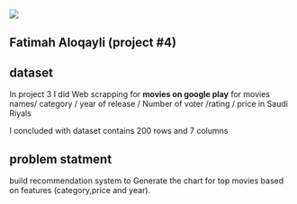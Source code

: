 # ![](https://ga-dash.s3.amazonaws.com/production/assets/logo-9f88ae6c9c3871690e33280fcf557f33.png) 

## Fatimah Aloqayli (project #4)


## dataset


In project 3 I did Web scrapping for **movies on google play** for movies names/ category / year of release / Number of voter /rating / price in Saudi Riyals

I concluded with dataset contains 200 rows and 7 columns


## problem statment 

build recommendation system to Generate the chart for top movies based on features (category,price and year).

